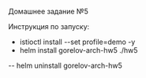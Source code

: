 Домашнее задание №5

Инструкция по запуску:
- istioctl install --set profile=demo -y
- helm install gorelov-arch-hw5 ./hw5

--
helm uninstall gorelov-arch-hw5